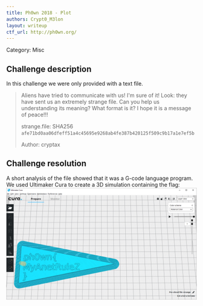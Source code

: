 ```yaml
---
title: Ph0wn 2018 - Plot
authors: Crypt0_M3lon
layout: writeup
ctf_url: http://ph0wn.org/
---
```

Category: Misc

## Challenge description
In this challenge we were only provided with a text file.

> Aliens have tried to communicate with us! I'm sure of it! Look: they have sent us an extremely strange file. Can you help us understanding its meaning? What format is it? I hope it is a message of peace!!! 
>
> strange.file: SHA256 `afe71bd0aa06dfeff51a4c45695e9268ab4fe387b420125f509c9b17a1e7ef5b` 
>
> Author: cryptax

## Challenge resolution
A short analysis of the file showed that it was a G-code language program. We used Ultimaker Cura to create a 3D simulation containing the flag:
![](/assets/ph0wn-Plot.png)

